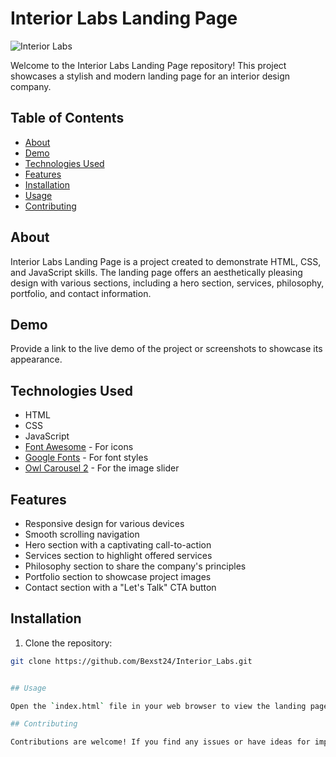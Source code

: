 # Interior Labs Landing Page

![Interior Labs](interiorlabs.png)


Welcome to the Interior Labs Landing Page repository! This project showcases a stylish and modern landing page for an interior design company.

## Table of Contents

- [About](#about)
- [Demo](#demo)
- [Technologies Used](#technologies-used)
- [Features](#features)
- [Installation](#installation)
- [Usage](#usage)
- [Contributing](#contributing)

## About

Interior Labs Landing Page is a project created to demonstrate HTML, CSS, and JavaScript skills. The landing page offers an aesthetically pleasing design with various sections, including a hero section, services, philosophy, portfolio, and contact information.

## Demo

Provide a link to the live demo of the project or screenshots to showcase its appearance.

## Technologies Used

- HTML
- CSS
- JavaScript
- [Font Awesome](https://fontawesome.com/) - For icons
- [Google Fonts](https://fonts.google.com/) - For font styles
- [Owl Carousel 2](https://owlcarousel2.github.io/OwlCarousel2/) - For the image slider

## Features

- Responsive design for various devices
- Smooth scrolling navigation
- Hero section with a captivating call-to-action
- Services section to highlight offered services
- Philosophy section to share the company's principles
- Portfolio section to showcase project images
- Contact section with a "Let's Talk" CTA button

## Installation

1. Clone the repository:
```bash
git clone https://github.com/Bexst24/Interior_Labs.git


## Usage

Open the `index.html` file in your web browser to view the landing page.

## Contributing

Contributions are welcome! If you find any issues or have ideas for improvements, please open an issue or submit a pull request.


